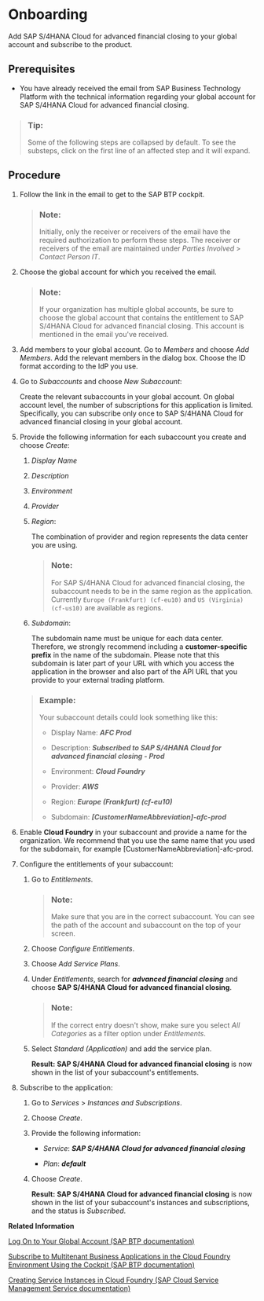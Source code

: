 <!-- loio1987953b694f4f80a63fab2d4e31f19d -->

# Onboarding

Add SAP S/4HANA Cloud for advanced financial closing to your global account and subscribe to the product.



<a name="loio1987953b694f4f80a63fab2d4e31f19d__prereq_rxp_5qb_l4b"/>

## Prerequisites

-   You have already received the email from SAP Business Technology Platform with the technical information regarding your global account for SAP S/4HANA Cloud for advanced financial closing.


> ### Tip:  
> Some of the following steps are collapsed by default. To see the substeps, click on the first line of an affected step and it will expand.



## Procedure

1.  Follow the link in the email to get to the SAP BTP cockpit.

    > ### Note:  
    > Initially, only the receiver or receivers of the email have the required authorization to perform these steps. The receiver or receivers of the email are maintained under *Parties Involved* \> *Contact Person IT*.

2.  Choose the global account for which you received the email.

    > ### Note:  
    > If your organization has multiple global accounts, be sure to choose the global account that contains the entitlement to SAP S/4HANA Cloud for advanced financial closing. This account is mentioned in the email you've received.

3.  Add members to your global account. Go to *Members* and choose *Add Members*. Add the relevant members in the dialog box. Choose the ID format according to the IdP you use.

4.  Go to *Subaccounts* and choose *New Subaccount*:

    Create the relevant subaccounts in your global account. On global account level, the number of subscriptions for this application is limited. Specifically, you can subscribe only once to SAP S/4HANA Cloud for advanced financial closing in your global account.

5.  Provide the following information for each subaccount you create and choose *Create*:

    1.  *Display Name*

    2.  *Description*

    3.  *Environment*

    4.  *Provider*

    5.  *Region*:

        The combination of provider and region represents the data center you are using.

        > ### Note:  
        > For SAP S/4HANA Cloud for advanced financial closing, the subaccount needs to be in the same region as the application. Currently `Europe (Frankfurt) (cf-eu10)` and `US (Virginia) (cf-us10)` are available as regions.

    6.  *Subdomain*:

        The subdomain name must be unique for each data center. Therefore, we strongly recommend including a **customer-specific prefix** in the name of the subdomain. Please note that this subdomain is later part of your URL with which you access the application in the browser and also part of the API URL that you provide to your external trading platform.

    > ### Example:  
    > Your subaccount details could look something like this:
    > 
    > -   Display Name: ***AFC Prod***
    > 
    > -   Description: ***Subscribed to SAP S/4HANA Cloud for advanced financial closing - Prod***
    > 
    > -   Environment: ***Cloud Foundry***
    > 
    > -   Provider: ***AWS***
    > 
    > -   Region: ***Europe \(Frankfurt\) \(cf-eu10\)***
    > 
    > -   Subdomain: ***\[CustomerNameAbbreviation\]-afc-prod***

6.  Enable **Cloud Foundry** in your subaccount and provide a name for the organization. We recommend that you use the same name that you used for the subdomain, for example \[CustomerNameAbbreviation\]-afc-prod.

7.  Configure the entitlements of your subaccount:

    1.  Go to *Entitlements*.

        > ### Note:  
        > Make sure that you are in the correct subaccount. You can see the path of the account and subaccount on the top of your screen.

    2.  Choose *Configure Entitlements*.

    3.  Choose *Add Service Plans*.

    4.  Under *Entitlements*, search for *****advanced financial closing***** and choose **SAP S/4HANA Cloud for advanced financial closing**.

        > ### Note:  
        > If the correct entry doesn't show, make sure you select *All Categories* as a filter option under *Entitlements*.

    5.  Select *Standard \(Application\)* and add the service plan.

        **Result:** **SAP S/4HANA Cloud for advanced financial closing** is now shown in the list of your subaccount's entitlements.

8.  Subscribe to the application:

    1.  Go to *Services* \> *Instances and Subscriptions*.

    2.  Choose *Create*.

    3.  Provide the following information:

        -   *Service*: ***SAP S/4HANA Cloud for advanced financial closing***

        -   *Plan*: ***default***

    4.  Choose *Create*.

        **Result:** **SAP S/4HANA Cloud for advanced financial closing** is now shown in the list of your subaccount's instances and subscriptions, and the status is *Subscribed*.


**Related Information**  


[Log On to Your Global Account \(SAP BTP documentation\)](https://help.sap.com/viewer/65de2977205c403bbc107264b8eccf4b/latest/en-US/77be28886328492086ab07c003cb8d37.html)

[Subscribe to Multitenant Business Applications in the Cloud Foundry Environment Using the Cockpit \(SAP BTP documentation\)](https://help.sap.com/viewer/65de2977205c403bbc107264b8eccf4b/Cloud/en-US/7a3e39622be14413b2a4df7c02ca1170.html)

[Creating Service Instances in Cloud Foundry \(SAP Cloud Service Management Service documentation\)](https://help.sap.com/viewer/09cc82baadc542a688176dce601398de/latest/en-US/6d6846def3c443aa9f83d127353147ce.html)

